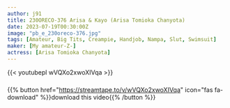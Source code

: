 ```yaml
---
author: j91
title: 230ORECO-376 Arisa & Kayo (Arisa Tomioka Chanyota)
date: 2023-07-19T00:30:00Z
image: "pb_e_230oreco-376.jpg"
tags: [Amateur, Big Tits, Creampie, Handjob, Nampa, Slut, Swimsuit]
maker: [My amateur-Z-]
actress: [Arisa Tomioka Chanyota]
---
```



{{< youtubepl wVQXo2xwoXIVqa >}}
###

{{% button href="https://streamtape.to/v/wVQXo2xwoXIVqa" icon="fas fa-download" %}}download this video{{% /button %}}

